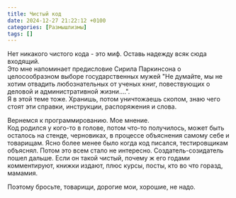 ```yaml
---
title: Чистый код
date: 2024-12-27 21:22:12 +0100
categories: [Размышлизмы]
tags: []
---
```

Нет никакого чистого кода - это миф. Оставь надежду всяк сюда входящий.  
Это мне напоминает  предисловие Сирила Паркинсона  о целосообразном выборе государственных мужей "Не думайте, мы не хотим отвадить любознательных от ученых книг, повествующих о деловой и административной жизни....".   
Я  в этой теме тоже. Хранишь, потом уничтожаешь скопом, знаю чего стоят эти справки,  инструкции, распоряжения и слова.   

Вернемся к программированию. Мое мнение.    
Код родился у кого-то в голове, потом что-то получилось, может быть осталось на стенде, черновиках, в процессе объяснения самому себе и товарищам.
Ясно более менее было когда код писался, тестировщикам объяснял. Потом это всем стало не интересно. Создатель-созидатель пошел дальше.
Если он такой чистый, почему ж его годами комментируют, книжки издают, плюс курсы, посты, кто во что горазд, мамамия.

Поэтому бросьте, товарищи, дорогие мои, хорошие, не надо. 